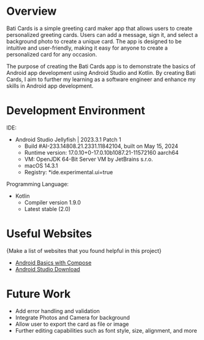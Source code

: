 # Overview

Bati Cards is a simple greeting card maker app that allows users to create personalized greeting cards. Users can add a message, sign it, and select a background photo to create a unique card. 
The app is designed to be intuitive and user-friendly, making it easy for anyone to create a personalized card for any occasion.

The purpose of creating the Bati Cards app is to demonstrate the basics of Android app development using Android Studio and Kotlin. 
By creating Bati Cards, I aim to further my learning as a software engineer and enhance my skills in Android app development.


# Development Environment

IDE:
* Android Studio Jellyfish | 2023.3.1 Patch 1
  * Build #AI-233.14808.21.2331.11842104, built on May 15, 2024
  * Runtime version: 17.0.10+0-17.0.10b1087.21-11572160 aarch64
  * VM: OpenJDK 64-Bit Server VM by JetBrains s.r.o.
  * macOS 14.3.1
  * Registry:
    *ide.experimental.ui=true

Programming Language:
* Kotlin
  * Compiler version 1.9.0
  * Latest stable (2.0) 

# Useful Websites

{Make a list of websites that you found helpful in this project}
* [Android Basics with Compose](https://developer.android.com/courses/android-basics-compose/course)
* [Android Studio Download](https://developer.android.com/studio/?gclid=Cj0KCQiAjJOQBhCkARIsAEKMtO3zEhdK4_I0CEZic3UH4dl-9gVXuHFR9dCl3TOHKjmv3xWLU3UxfhYaApfAEALw_wcB&gclsrc=aw.ds)

# Future Work

* Add error handling and validation
* Integrate Photos and Camera for background
* Allow user to export the card as file or image
* Further editing capabilities such as font style, size, alignment, and more
